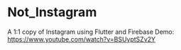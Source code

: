# Not_Instagram

A 1:1 copy of Instagram using Flutter and Firebase
Demo: https://www.youtube.com/watch?v=BSUyptSZv2Y